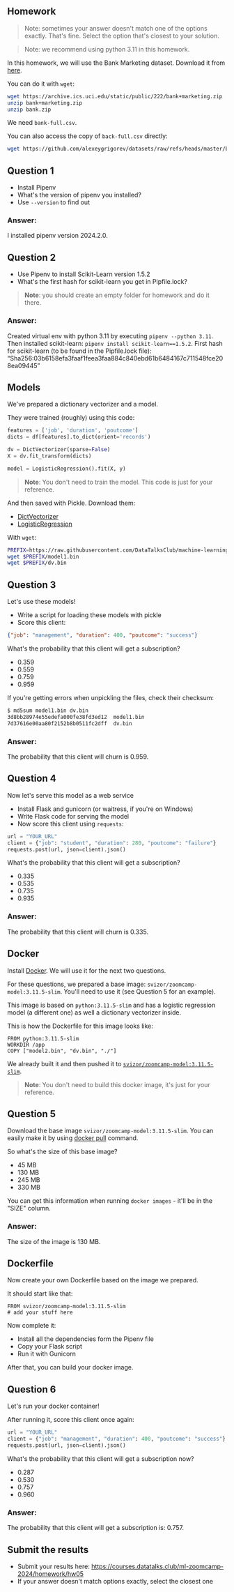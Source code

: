 ## Homework

> Note: sometimes your answer doesn't match one of the options exactly. 
> That's fine. 
> Select the option that's closest to your solution.

> Note: we recommend using python 3.11 in this homework.

In this homework, we will use the Bank Marketing dataset. Download it from [here](https://archive.ics.uci.edu/static/public/222/bank+marketing.zip).

You can do it with `wget`:

```bash
wget https://archive.ics.uci.edu/static/public/222/bank+marketing.zip
unzip bank+marketing.zip 
unzip bank.zip
```

We need `bank-full.csv`.

You can also access the copy of `back-full.csv` directly:

```bash
wget https://github.com/alexeygrigorev/datasets/raw/refs/heads/master/bank-full.csv
```


## Question 1

* Install Pipenv
* What's the version of pipenv you installed?
* Use `--version` to find out

### **Answer:** 
I installed pipenv version 2024.2.0.


## Question 2

* Use Pipenv to install Scikit-Learn version 1.5.2
* What's the first hash for scikit-learn you get in Pipfile.lock?

> **Note**: you should create an empty folder for homework
and do it there. 

### **Answer:** 
Created virtual env with python 3.11 by executing `pipenv --python 3.11`.
Then installed scikit-learn: `pipenv install scikit-learn==1.5.2`.
First hash for scikit-learn (to be found in the Pipfile.lock file):
“Sha256:03b6158efa3faaf1feea3faa884c840ebd61b6484167c711548fce208ea09445”


## Models

We've prepared a dictionary vectorizer and a model.

They were trained (roughly) using this code:

```python
features = ['job', 'duration', 'poutcome']
dicts = df[features].to_dict(orient='records')

dv = DictVectorizer(sparse=False)
X = dv.fit_transform(dicts)

model = LogisticRegression().fit(X, y)
```

> **Note**: You don't need to train the model. This code is just for your reference.

And then saved with Pickle. Download them:

* [DictVectorizer](https://github.com/DataTalksClub/machine-learning-zoomcamp/tree/master/cohorts/2024/05-deployment/homework/dv.bin?raw=true)
* [LogisticRegression](https://github.com/DataTalksClub/machine-learning-zoomcamp/tree/master/cohorts/2024/05-deployment/homework/model1.bin?raw=true)

With `wget`:

```bash
PREFIX=https://raw.githubusercontent.com/DataTalksClub/machine-learning-zoomcamp/master/cohorts/2024/05-deployment/homework
wget $PREFIX/model1.bin
wget $PREFIX/dv.bin
```


## Question 3

Let's use these models!

* Write a script for loading these models with pickle
* Score this client:

```json
{"job": "management", "duration": 400, "poutcome": "success"}
```

What's the probability that this client will get a subscription? 

* 0.359
* 0.559
* 0.759
* 0.959

If you're getting errors when unpickling the files, check their checksum:

```bash
$ md5sum model1.bin dv.bin
3d8bb28974e55edefa000fe38fd3ed12  model1.bin
7d37616e00aa80f2152b8b0511fc2dff  dv.bin
```
### **Answer:** 
The probability that this client will churn is 0.959.

## Question 4

Now let's serve this model as a web service

* Install Flask and gunicorn (or waitress, if you're on Windows)
* Write Flask code for serving the model
* Now score this client using `requests`:

```python
url = "YOUR_URL"
client = {"job": "student", "duration": 280, "poutcome": "failure"}
requests.post(url, json=client).json()
```

What's the probability that this client will get a subscription?

* 0.335
* 0.535
* 0.735
* 0.935

### **Answer:** 
The probability that this client will churn is 0.335.

## Docker

Install [Docker](https://github.com/DataTalksClub/machine-learning-zoomcamp/blob/master/05-deployment/06-docker.md). 
We will use it for the next two questions.

For these questions, we prepared a base image: `svizor/zoomcamp-model:3.11.5-slim`. 
You'll need to use it (see Question 5 for an example).

This image is based on `python:3.11.5-slim` and has a logistic regression model 
(a different one) as well a dictionary vectorizer inside. 

This is how the Dockerfile for this image looks like:

```docker 
FROM python:3.11.5-slim
WORKDIR /app
COPY ["model2.bin", "dv.bin", "./"]
```

We already built it and then pushed it to [`svizor/zoomcamp-model:3.11.5-slim`](https://hub.docker.com/r/svizor/zoomcamp-model).

> **Note**: You don't need to build this docker image, it's just for your reference.


## Question 5

Download the base image `svizor/zoomcamp-model:3.11.5-slim`. You can easily make it by using [docker pull](https://docs.docker.com/engine/reference/commandline/pull/) command.

So what's the size of this base image?

* 45 MB
* 130 MB
* 245 MB
* 330 MB

You can get this information when running `docker images` - it'll be in the "SIZE" column.

### **Answer:** 
The size of the image is 130 MB.

## Dockerfile

Now create your own Dockerfile based on the image we prepared.

It should start like that:

```docker
FROM svizor/zoomcamp-model:3.11.5-slim
# add your stuff here
```

Now complete it:

* Install all the dependencies form the Pipenv file
* Copy your Flask script
* Run it with Gunicorn 

After that, you can build your docker image.


## Question 6

Let's run your docker container!

After running it, score this client once again:

```python
url = "YOUR_URL"
client = {"job": "management", "duration": 400, "poutcome": "success"}
requests.post(url, json=client).json()
```

What's the probability that this client will get a subscription now?

* 0.287
* 0.530
* 0.757
* 0.960

### **Answer:** 
The probability that this client will get a subscription is: 0.757.


## Submit the results

* Submit your results here: https://courses.datatalks.club/ml-zoomcamp-2024/homework/hw05
* If your answer doesn't match options exactly, select the closest one